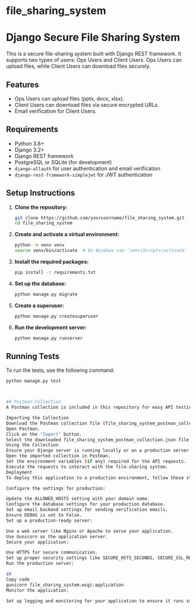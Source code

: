 # file_sharing_system
# Django Secure File Sharing System

This is a secure file-sharing system built with Django REST framework. It supports two types of users: Ops Users and Client Users. Ops Users can upload files, while Client Users can download files securely.

## Features

- Ops Users can upload files (pptx, docx, xlsx).
- Client Users can download files via secure encrypted URLs.
- Email verification for Client Users.

## Requirements

- Python 3.8+
- Django 3.2+
- Django REST framework
- PostgreSQL or SQLite (for development)
- `django-allauth` for user authentication and email verification
- `django-rest-framework-simplejwt` for JWT authentication

## Setup Instructions

1. **Clone the repository:**

    ```sh
    git clone https://github.com/yourusername/file_sharing_system.git
    cd file_sharing_system
    ```

2. **Create and activate a virtual environment:**

    ```sh
    python -m venv venv
    source venv/bin/activate  # On Windows use `venv\Scripts\activate`
    ```

3. **Install the required packages:**

    ```sh
    pip install -r requirements.txt
    ```

4. **Set up the database:**

    ```sh
    python manage.py migrate
    ```

5. **Create a superuser:**

    ```sh
    python manage.py createsuperuser
    ```

6. **Run the development server:**

    ```sh
    python manage.py runserver
    ```

## Running Tests

To run the tests, use the following command:

```sh
python manage.py test



## Postman Collection
A Postman collection is included in this repository for easy API testing.

Importing the Collection
Download the Postman collection file (file_sharing_system_postman_collection.json) from the root of this repository.
Open Postman.
Click on the "Import" button.
Select the downloaded file_sharing_system_postman_collection.json file and click "Open".
Using the Collection
Ensure your Django server is running locally or on a production server.
Open the imported collection in Postman.
Set the environment variables (if any) required for the API requests.
Execute the requests to interact with the file-sharing system.
Deployment
To deploy this application to a production environment, follow these steps:

Configure the settings for production:

Update the ALLOWED_HOSTS setting with your domain name.
Configure the database settings for your production database.
Set up email backend settings for sending verification emails.
Ensure DEBUG is set to False.
Set up a production-ready server:

Use a web server like Nginx or Apache to serve your application.
Use Gunicorn as the application server.
Secure your application:

Use HTTPS for secure communication.
Set up proper security settings like SECURE_HSTS_SECONDS, SECURE_SSL_REDIRECT, and SESSION_COOKIE_SECURE.
Run the production server:

sh
Copy code
gunicorn file_sharing_system.wsgi:application
Monitor the application:

Set up logging and monitoring for your application to ensure it runs smoothly in production.